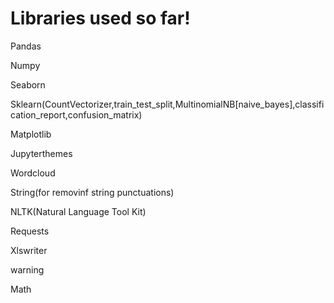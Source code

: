 # Libraries used so far!

Pandas

Numpy

Seaborn

Sklearn(CountVectorizer,train_test_split,MultinomialNB[naive_bayes],classification_report,confusion_matrix)

Matplotlib

Jupyterthemes

Wordcloud

String(for removinf string punctuations)

NLTK(Natural Language Tool Kit)

Requests

Xlswriter

warning

Math
